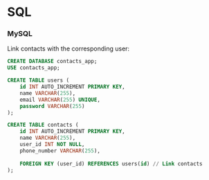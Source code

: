 # SQL

### MySQL

Link contacts with the corresponding user:

```sql
CREATE DATABASE contacts_app;
USE contacts_app;

CREATE TABLE users (
    id INT AUTO_INCREMENT PRIMARY KEY,
    name VARCHAR(255),
    email VARCHAR(255) UNIQUE,
    password VARCHAR(255)
);

CREATE TABLE contacts (
    id INT AUTO_INCREMENT PRIMARY KEY,
    name VARCHAR(255),
    user_id INT NOT NULL,
    phone_number VARCHAR(255),
    
    FOREIGN KEY (user_id) REFERENCES users(id) // Link contacts
);
```
